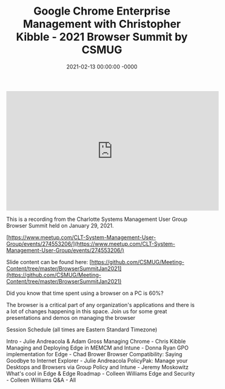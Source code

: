 ﻿---
layout: post
title: "Google Chrome Enterprise Management with Christopher Kibble - 2021 Browser Summit by CSMUG"
date: 2021-02-13 00:00:00 -0000
categories:
---

<iframe loading="lazy" width="560" height="315" src="https://www.youtube.com/embed/BsnRgQz2Nzo" title="YouTube video player" frameborder="0" allow="accelerometer; autoplay; clipboard-write; encrypted-media; gyroscope; picture-in-picture" allowfullscreen></iframe>

This is a recording from the Charlotte Systems Management User Group Browser Summit held on January 29, 2021.

[https://www.meetup.com/CLT-System-Management-User-Group/events/274553206/](https://www.meetup.com/CLT-System-Management-User-Group/events/274553206/)

Slide content can be found here: [https://github.com/CSMUG/Meeting-Content/tree/master/BrowserSummitJan2021](https://github.com/CSMUG/Meeting-Content/tree/master/BrowserSummitJan2021)

Did you know that time spent using a browser on a PC is 60%?

The browser is a critical part of any organization's applications and there is a lot of changes happening in this space. Join us for some great presentations and demos on managing the browser

Session Schedule (all times are Eastern Standard Timezone)

Intro - Julie Andreacola & Adam Gross
Managing Chrome - Chris Kibble
Managing and Deploying Edge in MEMCM and Intune - Donna Ryan
GPO implementation for Edge - Chad Brower
Browser Compatibility: Saying Goodbye to Internet Explorer - Julie Andreacola
PolicyPak: Manage your Desktops and Browsers via Group Policy and Intune - Jeremy Moskowitz
What's cool in Edge & Edge Roadmap - Colleen Williams
Edge and Security - Colleen Williams
Q&A - All
